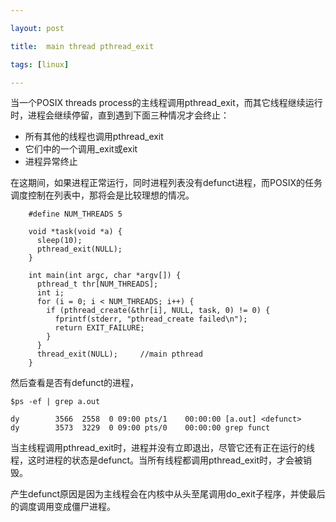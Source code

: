 ```yaml
---

layout: post  

title:  main thread pthread_exit

tags: [linux]

---
```


当一个POSIX threads process的主线程调用pthread\_exit，而其它线程继续运行时，进程会继续停留，直到遇到下面三种情况才会终止：

* 所有其他的线程也调用pthread\_exit
* 它们中的一个调用\_exit或exit
* 进程异常终止

在这期间，如果进程正常运行，同时进程列表没有defunct进程，而POSIX的任务调度控制在列表中，那将会是比较理想的情况。
	
	    #define NUM_THREADS 5
	
	    void *task(void *a) {
	      sleep(10);
	      pthread_exit(NULL);
  	    }
	
	    int main(int argc, char *argv[]) {
	      pthread_t thr[NUM_THREADS];
	      int i;
	      for (i = 0; i < NUM_THREADS; i++) {
	        if (pthread_create(&thr[i], NULL, task, 0) != 0) {
   	          fprintf(stderr, "pthread_create failed\n");
   	          return EXIT_FAILURE;
	        }
	      }
	      thread_exit(NULL);     //main pthread 
 	    }


然后查看是否有defunct的进程，
    

	$ps -ef | grep a.out

	dy        3566  2558  0 09:00 pts/1    00:00:00 [a.out] <defunct>
	dy        3573  3229  0 09:00 pts/0    00:00:00 grep funct

当主线程调用pthread\_exit时，进程并没有立即退出，尽管它还有正在运行的线程，这时进程的状态是defunct。当所有线程都调用pthread\_exit时，才会被销毁。

产生defunct原因是因为主线程会在内核中从头至尾调用do_exit子程序，并使最后的调度调用变成僵尸进程。
